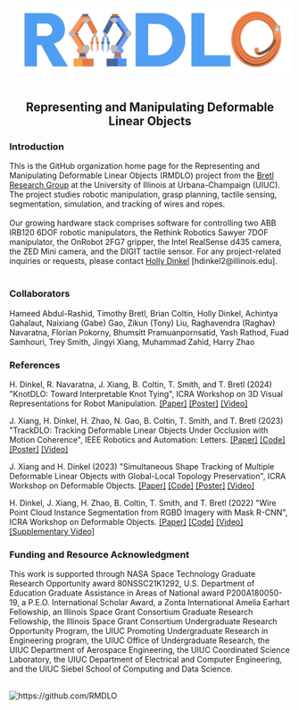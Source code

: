 
<div align="center">
  <img src="https://github.com/RMDLO/.github/blob/master/images/rmdlo_logo.png" alt="banner" width="1000px"/>
</div>
<br>
<h2 align="center"> Representing and Manipulating Deformable Linear Objects </h2>
<h3 align="left"> Introduction </h3>
This is the GitHub organization home page for the Representing and Manipulating Deformable Linear Objects (RMDLO) project from the <a href="https://bretl.csl.illinois.edu">Bretl Research Group</a> at the University of Illinois at Urbana-Champaign (UIUC). The project studies robotic manipulation, grasp planning, tactile sensing, segmentation, simulation, and tracking of wires and ropes.
<br/><br/>
Our growing hardware stack comprises software for controlling two ABB IRB120 6DOF robotic manipulators, the Rethink Robotics Sawyer 7DOF manipulator, the OnRobot 2FG7 gripper, the Intel RealSense d435 camera, the ZED Mini camera, and the DIGIT tactile sensor. For any project-related inquiries or requests, please contact <a href="https://hollydinkel.github.io/">Holly Dinkel</a> [hdinkel2@illinois.edu].
<br/><br/>

<h3 align="left"> Collaborators </h3>
Hameed Abdul-Rashid, Timothy Bretl, Brian Coltin, Holly Dinkel, Achintya Gahalaut, Naixiang (Gabe) Gao, Zikun (Tony) Liu, Raghavendra (Raghav) Navaratna, Florian Pokorny, Bhumsitt Pramuanpornsatid, Yash Rathod, Fuad Samhouri, Trey Smith, Jingyi Xiang, Muhammad Zahid, Harry Zhao

<h3 align="left"> References </h3>

H. Dinkel, R. Navaratna, J. Xiang, B. Coltin, T. Smith, and T. Bretl (2024) "KnotDLO: Toward Interpretable Knot Tying", ICRA Workshop on 3D Visual Representations for Robot Manipulation. <a href="https://openreview.net/pdf?id=vsaEOFOUyY">[Paper]</a> <a href="https://hollydinkel.github.io/assets/pdf/ICRA20243DVRM_poster.pdf">[Poster]</a> <a href="https://youtu.be/mg30uCUtpOk">[Video]</a>

J. Xiang, H. Dinkel, H. Zhao, N. Gao, B. Coltin, T. Smith, and T. Bretl (2023) "TrackDLO: Tracking Deformable Linear Objects Under Occlusion with Motion Coherence", IEEE Robotics and Automation: Letters. <a href="https://ieeexplore.ieee.org/document/10214157">[Paper]</a> <a href="https://github.com/RMDLO/trackdlo">[Code]</a> <a href="https://hollydinkel.github.io/assets/pdf/ICRA2024RMDO_poster.pdf">[Poster]</a> <a href="https://youtu.be/MxqNJsen5eg">[Video]</a>

J. Xiang and H. Dinkel (2023) "Simultaneous Shape Tracking of Multiple Deformable Linear Objects with Global-Local Topology Preservation", ICRA Workshop on Deformable Objects. <a href="https://arxiv.org/pdf/2310.13245.pdf">[Paper]</a> <a href="https://github.com/RMDLO/multi-dlo">[Code]</a> <a href="https://hollydinkel.github.io/assets/pdf/ICRA2023RMDO_poster.pdf">[Poster]</a> <a href="https://youtu.be/hfiqwMxitqA">[Video]</a>

H. Dinkel, J. Xiang, H. Zhao, B. Coltin, T. Smith, and T. Bretl (2022) "Wire Point Cloud Instance Segmentation from RGBD Imagery with Mask R-CNN", ICRA Workshop on Deformable Objects. <a href="https://deformable-workshop.github.io/icra2022/spotlight/WDOICRA2022_08.pdf">[Paper]</a> <a href="https://github.com/RMDLO/COCOpen-OpenCV">[Code]</a> <a href="https://youtu.be/eqgZQckCDOY">[Video]</a> <a href="https://www.youtube.com/watch?v=H16CpeIdEHY">[Supplementary Video]</a>

<h3 align="left"> Funding and Resource Acknowledgment </h3>
This work is supported through NASA Space Technology Graduate Research Opportunity award 80NSSC21K1292, U.S. Department of Education Graduate Assistance in Areas of National award P200A180050-19, a P.E.O. International Scholar Award, a Zonta International Amelia Earhart Fellowship, an Illinois Space Grant Consortium Graduate Research Fellowship, the Illinois Space Grant Consortium Undergraduate Research Opportunity Program, the UIUC Promoting Undergraduate Research in Engineering program, the UIUC Office of Undergraduate Research, the UIUC Department of Aerospace Engineering, the UIUC Coordinated Science Laboratory, the UIUC Department of Electrical and Computer Engineering, and the UIUC Siebel School of Computing and Data Science. 
</p>
 <br>
 <img src="https://komarev.com/ghpvc/?username=RMDLO" alt="https://github.com/RMDLO" />
</p>

